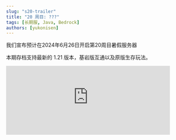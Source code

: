```yaml
---
slug: "s20-trailer"
title: "20 周目: ???"
tags: [长期服, Java, Bedrock]
authors: [yukonisen]
---
```


我们宣布预计在2024年6月26日开启第20周目暑假服务器

本期存档支持最新的 1.21 版本，基岩版互通以及原版生存玩法。

<iframe src="https://free.timeanddate.com/countdown/i9eijlms/n33/cf100/cm0/cu4/ct0/cs0/ca0/cr0/ss0/cac000/cpc000/pcfff/tcfff/fs200/szw448/szh189/tatS20%20%E5%BC%80%E6%9C%8D%E5%80%92%E8%AE%A1%E6%97%B6/tac000/tptS20%20%E5%B7%B2%E7%BB%8F%E5%BC%80%E6%9C%8D/tpc000/matUTC%2B8/mac000/mptUTC%2B8/mpc000/iso2024-06-26T16:00:00" allowtransparency="true" frameborder="0" width="448" height="189"></iframe>


<!--truncate-->